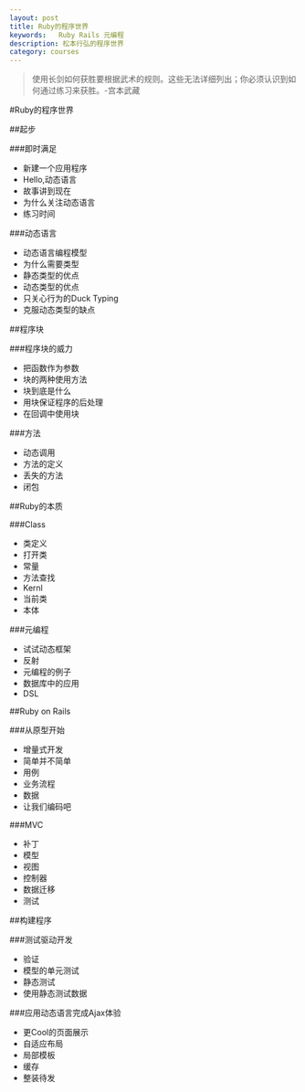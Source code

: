 ```yaml
---
layout: post
title: Ruby的程序世界
keywords:	Ruby Rails 元编程
description: 松本行弘的程序世界
category: courses
---
```


> 使用长剑如何获胜要根据武术的规则。这些无法详细列出；你必须认识到如何通过练习来获胜。-宫本武藏

#Ruby的程序世界

##起步

###即时满足

- 新建一个应用程序
- Hello,动态语言
- 故事讲到现在
- 为什么关注动态语言
- 练习时间

###动态语言

- 动态语言编程模型
- 为什么需要类型
- 静态类型的优点
- 动态类型的优点
- 只关心行为的Duck Typing
- 克服动态类型的缺点

##程序块

###程序块的威力

- 把函数作为参数
- 块的两种使用方法
- 块到底是什么
- 用块保证程序的后处理
- 在回调中使用块

###方法

- 动态调用
- 方法的定义
- 丢失的方法
- 闭包

##Ruby的本质

###Class

- 类定义
- 打开类
- 常量
- 方法查找
- Kernl
- 当前类
- 本体

###元编程

- 试试动态框架
- 反射
- 元编程的例子
- 数据库中的应用
- DSL

##Ruby on Rails

###从原型开始

- 增量式开发
- 简单并不简单
- 用例
- 业务流程
- 数据
- 让我们编码吧

###MVC

- 补丁
- 模型
- 视图
- 控制器
- 数据迁移
- 测试

##构建程序

###测试驱动开发

- 验证
- 模型的单元测试
- 静态测试
- 使用静态测试数据

###应用动态语言完成Ajax体验

- 更Cool的页面展示
- 自适应布局
- 局部模板
- 缓存
- 整装待发 




